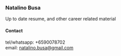 ### Natalino Busa

Up to date resume, and other career related material

#### Contact

tel/whatsapp: +6590078702  
email: natalino.busa@gmail.com
